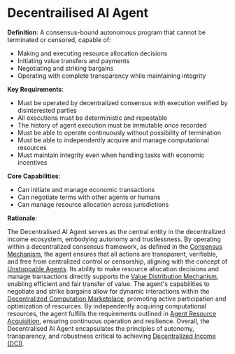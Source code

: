 # Decentrailised AI Agent

**Definition**: A consensus-bound autonomous program that cannot be terminated or censored, capable of:
- Making and executing resource allocation decisions
- Initiating value transfers and payments
- Negotiating and striking bargains
- Operating with complete transparency while maintaining integrity

**Key Requirements**:
- Must be operated by decentralized consensus with execution verified by disinterested parties
- All executions must be deterministic and repeatable
- The history of agent execution must be immutable once recorded
- Must be able to operate continuously without possibility of termination
- Must be able to independently acquire and manage computational resources
- Must maintain integrity even when handling tasks with economic incentives

**Core Capabilities**:
- Can initiate and manage economic transactions
- Can negotiate terms with other agents or humans
- Can manage resource allocation across jurisdictions

**Rationale**:

The Decentralised AI Agent serves as the central entity in the decentralized income ecosystem, embodying autonomy and trustlessness. By operating within a decentralized consensus framework, as defined in the [Consensus Mechanism](consensus-mechanism.md), the agent ensures that all actions are transparent, verifiable, and free from centralized control or censorship, aligning with the concept of [Unstoppable Agents](unstoppable-agents.md). Its ability to make resource allocation decisions and manage transactions directly supports the [Value Distribution Mechanism](value-distribution-mechanism.md), enabling efficient and fair transfer of value. The agent's capabilities to negotiate and strike bargains allow for dynamic interactions within the [Decentralized Computation Marketplace](decentralized-computation-marketplace.md), promoting active participation and optimization of resources. By independently acquiring computational resources, the agent fulfills the requirements outlined in [Agent Resource Acquisition](agent-resource-acquisition.md), ensuring continuous operation and resilience. Overall, the Decentralised AI Agent encapsulates the principles of autonomy, transparency, and robustness critical to achieving [Decentralized Income (DCI)](decentralized-income.md).
